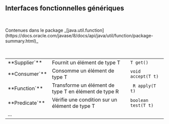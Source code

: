 ## Interfaces fonctionnelles génériques
<br>
<p>
Contenues dans le package _[java.util.function](https://docs.oracle.com/javase/8/docs/api/java/util/function/package-summary.html)_ 
</p>
<br>
<table>
  <tr>
    <td>**Supplier`<T`>**</td>
    <td>Fournit un élément de type T</td>
    <td><code>T get()</code></td>
  </tr>
  <tr>
    <td>**Consumer`<T`>**</td>
    <td>Consomme un élément de type T</td>
    <td><code>void accept(T t)</code></td>
  </tr>
  <tr>
    <td>**Function`<T,R`>**</td>
    <td>Transforme un élément de type T en élément de type R</td>
    <td><code> R apply(T t) </code></td>
  </tr>
  <tr>
    <td>**Predicate`<T`>**</td>
    <td>Vérifie une condition sur un élément de type T </td>
    <td><code>boolean test(T t)</code></td>
  </tr>
  <tr>
    <td colspan="3">...</td>
  </tr>
</table>
